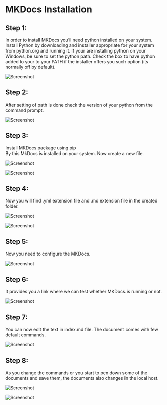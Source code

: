 # MKDocs Installation

## Step 1:
In order to install MKDocs you’ll need python installed on your system. Install Python by downloading and installer appropriate for your system from python.org and running it.
If your are installing python on your Windows, be sure to set the python path. Check the box to have python added to your to your PATH if the installer offers you such option (its normally off by default).

![Screenshot](screenshots/1.png)

## Step 2:
After setting of path is done check the version of your python from the command prompt.

![Screenshot](screenshots/2.png)

## Step 3:
Install MKDocs package using pip  
By this MkDocs is installed on your system. Now create a new file.

![Screenshot](screenshots/3.png)


![Screenshot](screenshots/4.png)

## Step 4:
Now you will find .yml extension file and .md extension file in the created folder.

![Screenshot](screenshots/5.png)


![Screenshot](screenshots/6.png)

## Step 5:
Now you need to configure the MKDocs.

![Screenshot](screenshots/7.png)

## Step 6:
It provides you a link where we can test whether MKDocs is running or not.

![Screenshot](screenshots/8.png)

## Step 7:
You can now edit the text in index.md file. The document comes with few default commands.

![Screenshot](screenshots/9.png)

## Step 8:
As you change the commands or you start to pen down some of the documents and save them, the documents also changes in the local host. 

![Screenshot](screenshots/10.png)


![Screenshot](screenshots/11.png)
